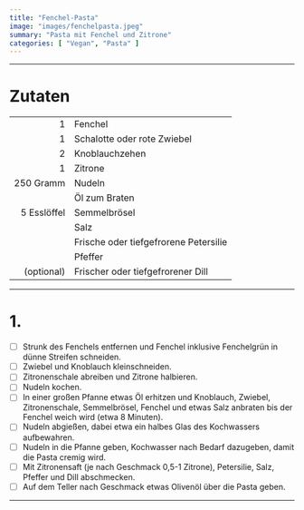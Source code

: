 ```yaml
---
title: "Fenchel-Pasta"
image: "images/fenchelpasta.jpeg"
summary: "Pasta mit Fenchel und Zitrone"
categories: [ "Vegan", "Pasta" ]
---
```


---

# Zutaten

|             |                                       |
|------------:|:--------------------------------------|
|           1 | Fenchel                               |
|           1 | Schalotte oder rote Zwiebel           |
|           2 | Knoblauchzehen                        |
|           1 | Zitrone                               |
|   250 Gramm | Nudeln                                |
|             | Öl zum Braten                         |
| 5 Esslöffel | Semmelbrösel                          |
|             | Salz                                  |
|             | Frische oder tiefgefrorene Petersilie |
|             | Pfeffer                               |
|  (optional) | Frischer oder tiefgefrorener Dill     |

---

# 1.

- [ ] Strunk des Fenchels entfernen und Fenchel inklusive Fenchelgrün in dünne Streifen schneiden.
- [ ] Zwiebel und Knoblauch kleinschneiden.
- [ ] Zitronenschale abreiben und Zitrone halbieren.
- [ ] Nudeln kochen.
- [ ] In einer großen Pfanne etwas Öl erhitzen und Knoblauch, Zwiebel, Zitronenschale, Semmelbrösel, Fenchel und etwas
  Salz anbraten bis der Fenchel weich wird (etwa 8 Minuten).
- [ ] Nudeln abgießen, dabei etwa ein halbes Glas des Kochwassers aufbewahren.
- [ ] Nudeln in die Pfanne geben, Kochwasser nach Bedarf dazugeben, damit die Pasta cremig wird.
- [ ] Mit Zitronensaft (je nach Geschmack 0,5-1 Zitrone), Petersilie, Salz, Pfeffer und Dill abschmecken.
- [ ] Auf dem Teller nach Geschmack etwas Olivenöl über die Pasta geben.

---
